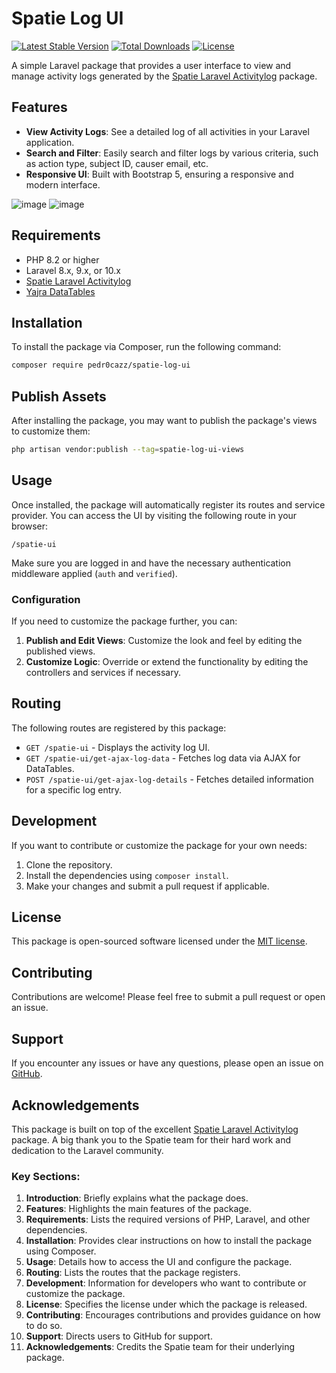 # Spatie Log UI

[![Latest Stable Version](https://poser.pugx.org/pedr0cazz/spatie-log-ui/v/stable)](https://packagist.org/packages/pedr0cazz/spatie-log-ui)
[![Total Downloads](https://poser.pugx.org/pedr0cazz/spatie-log-ui/downloads)](https://packagist.org/packages/pedr0cazz/spatie-log-ui)
[![License](https://poser.pugx.org/pedr0cazz/spatie-log-ui/license)](https://packagist.org/packages/pedr0cazz/spatie-log-ui)

A simple Laravel package that provides a user interface to view and manage activity logs generated by the [Spatie Laravel Activitylog](https://github.com/spatie/laravel-activitylog) package.

## Features

- **View Activity Logs**: See a detailed log of all activities in your Laravel application.
- **Search and Filter**: Easily search and filter logs by various criteria, such as action type, subject ID, causer email, etc.
- **Responsive UI**: Built with Bootstrap 5, ensuring a responsive and modern interface.

![image](https://github.com/user-attachments/assets/6f2c3e96-0a43-439c-9b83-1c3abd00cda2)
![image](https://github.com/user-attachments/assets/8bb10e71-7847-40a9-9c02-6d66def7fe51)

## Requirements

- PHP 8.2 or higher
- Laravel 8.x, 9.x, or 10.x
- [Spatie Laravel Activitylog](https://github.com/spatie/laravel-activitylog)
- [Yajra DataTables](https://yajrabox.com/docs/laravel-datatables)

## Installation

To install the package via Composer, run the following command:

```bash
composer require pedr0cazz/spatie-log-ui
```

## Publish Assets

After installing the package, you may want to publish the package's views to customize them:

```bash
php artisan vendor:publish --tag=spatie-log-ui-views
```

## Usage

Once installed, the package will automatically register its routes and service provider. You can access the UI by visiting the following route in your browser:

```
/spatie-ui
```

Make sure you are logged in and have the necessary authentication middleware applied (`auth` and `verified`).

### Configuration

If you need to customize the package further, you can:

1. **Publish and Edit Views**: Customize the look and feel by editing the published views.
2. **Customize Logic**: Override or extend the functionality by editing the controllers and services if necessary.

## Routing

The following routes are registered by this package:

- `GET /spatie-ui` - Displays the activity log UI.
- `GET /spatie-ui/get-ajax-log-data` - Fetches log data via AJAX for DataTables.
- `POST /spatie-ui/get-ajax-log-details` - Fetches detailed information for a specific log entry.

## Development

If you want to contribute or customize the package for your own needs:

1. Clone the repository.
2. Install the dependencies using `composer install`.
3. Make your changes and submit a pull request if applicable.

## License

This package is open-sourced software licensed under the [MIT license](https://opensource.org/licenses/MIT).

## Contributing

Contributions are welcome! Please feel free to submit a pull request or open an issue.

## Support

If you encounter any issues or have any questions, please open an issue on [GitHub](https://github.com/pedr0cazz/spatie-log-ui).

## Acknowledgements

This package is built on top of the excellent [Spatie Laravel Activitylog](https://github.com/spatie/laravel-activitylog) package. A big thank you to the Spatie team for their hard work and dedication to the Laravel community.


### Key Sections:

1. **Introduction**: Briefly explains what the package does.
2. **Features**: Highlights the main features of the package.
3. **Requirements**: Lists the required versions of PHP, Laravel, and other dependencies.
4. **Installation**: Provides clear instructions on how to install the package using Composer.
5. **Usage**: Details how to access the UI and configure the package.
6. **Routing**: Lists the routes that the package registers.
7. **Development**: Information for developers who want to contribute or customize the package.
8. **License**: Specifies the license under which the package is released.
9. **Contributing**: Encourages contributions and provides guidance on how to do so.
10. **Support**: Directs users to GitHub for support.
11. **Acknowledgements**: Credits the Spatie team for their underlying package.



